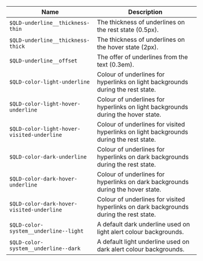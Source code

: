 | Name | Description |
|-------|------------|
| `$QLD-underline__thickness-thin` | The thickness of underlines on the rest state (0.5px). |
| `$QLD-underline__thickness-thick` | The thickness of underlines on the hover state (2px). |
| `$QLD-underline__offset` | The offer of underlines from the text (0.3em). |
| `$QLD-color-light-underline` | Colour of underlines for hyperlinks on light backgrounds during the rest state. |
| `$QLD-color-light-hover-underline` | Colour of underlines for hyperlinks on light backgrounds during the hover state. |
| `$QLD-color-light-hover-visited-underline` | Colour of underlines for visited hyperlinks on light backgrounds during the rest state. |
| `$QLD-color-dark-underline` | Colour of underlines for hyperlinks on dark backgrounds during the rest state. |
| `$QLD-color-dark-hover-underline` | Colour of underlines for hyperlinks on dark backgrounds during the hover state. |
| `$QLD-color-dark-hover-visited-underline` | Colour of underlines for visited hyperlinks on dark backgrounds during the rest state. |
| `$QLD-color-system__underline--light` | A default dark underline used on light alert colour backgrounds. |
| `$QLD-color-system__underline--dark` | A default light underline used on dark alert colour backgrounds. |
